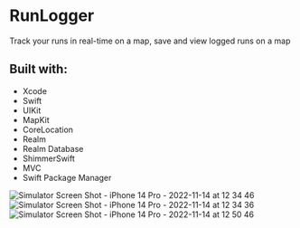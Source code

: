 # RunLogger
Track your runs in real-time on a map, save and view logged runs on a map

## Built with:
- Xcode
- Swift
- UIKit
- MapKit
- CoreLocation
- Realm
- Realm Database
- ShimmerSwift
- MVC
- Swift Package Manager

![Simulator Screen Shot - iPhone 14 Pro - 2022-11-14 at 12 34 46](https://user-images.githubusercontent.com/48499265/201752216-21a49f65-b328-4659-8714-a91db895a47f.png)
![Simulator Screen Shot - iPhone 14 Pro - 2022-11-14 at 12 34 36](https://user-images.githubusercontent.com/48499265/201752231-062820d6-7500-4411-882b-704c5dd7505e.png)
![Simulator Screen Shot - iPhone 14 Pro - 2022-11-14 at 12 50 46](https://user-images.githubusercontent.com/48499265/201752639-573d4beb-4808-4a50-b20c-727159e99bbf.png)
